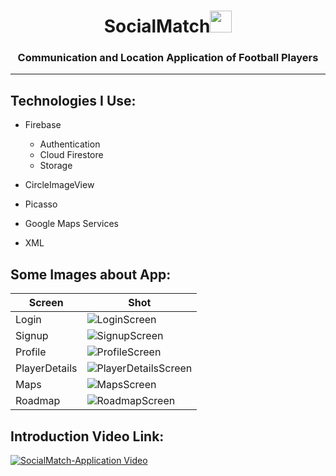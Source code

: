 <h1 align="center">SocialMatch<img src="https://media.giphy.com/media/eUvDjeBbgw5vce0Nz1/giphy.gif" width="35px" height="35px"> </h1>



<h3 align="center">Communication and Location Application of Football Players</h3>


<hr></hr>


<h2 align="left">Technologies I Use:</h2>

-  Firebase

    -  Authentication
    -  Cloud Firestore
    -  Storage

- CircleImageView

- Picasso

- Google Maps Services

- XML


<!-- Languages and Tools -->
<h2 align="left">Some Images about App:</h2>


| Screen           | Shot                                                   |
|------------------|------------------------------------------------------------------|
| Login      | ![LoginScreen](https://imagesharing.com/uploads/20230403/8e2459b2a20a8b594b90f09a62b74066ea9c6a1f.png)      |
| Signup     | ![SignupScreen](https://i.ibb.co/7SbkDnC/Info-Fragment.png)     |
| Profile    | ![ProfileScreen](https://imagesharing.com/uploads/20230403/11d0b7410d98ac779ebf3acb1a73c5f67f444b8e.png)    |
| PlayerDetails | ![PlayerDetailsScreen](https://imagesharing.com/uploads/20230403/a7d1dc590b3af42d41db4d0b22d67d52d53feda4.png) |
| Maps       | ![MapsScreen](https://imagesharing.com/uploads/20230403/96762c67a1b95e75680fd6b450de9c513b447a6c.png)       |
| Roadmap    | ![RoadmapScreen](https://imagesharing.com/uploads/20230403/831f9f4f3fa5622ab2a3a1d6c77b53c0af4e95a2.png)    |


<h2 align="left">Introduction Video Link:</h2>


[![SocialMatch-Application Video](https://imagesharing.com/uploads/20230403/496adce9811dad55e9886e1954c0e3603624afe3.png)](https://www.youtube.com/watch?v=ZtLP-4F1WGA)
